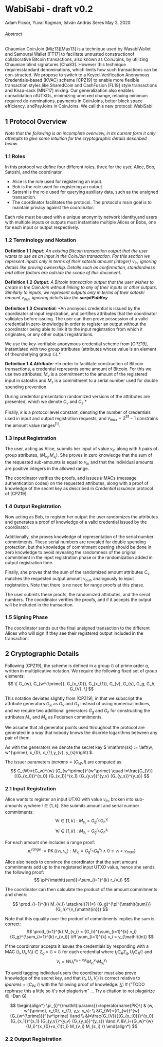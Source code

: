 # WabiSabi - draft v0.2
Adam Ficsor, Yuval Kogman, István András Seres
May 3, 2020

###### Abstract
Chaumian CoinJoin [Miz13][Max13] is a technique used by WasabiWallet and Samourai Wallet [FT17] to facilitate untrusted constructionof collaborative Bitcoin transactions, also known as CoinJoins, by utilizing Chaumian blind signatures [Cha83]. However this technique requiresstandard denominations, which limits how such transactions can be con-structed.
We propose to switch to a Keyed-Verification Anonymous Credentials-based (KVAC) scheme [CPZ19] to enable more flexible transaction styles,like SharedCoin and CashFusion [FL19] style transactions and Knap-sack [MNF17] mixing.  Our generalization also enables consolidation ofUTXOs,  minimizing unmixed change,  relaxing minimum required de-nominations, payments in CoinJoins, better block space efficiency, andPayJoins in CoinJoins. We call this new protocol: WabiSabi

## 1 Protocol Overview
*Note that the following is an incomplete overview, in its current form it only attempts to give some intuition for the cryptographic details described below.*

### 1.1  Roles
In this protocol we define four different roles, three for the user, Alice, Bob, Satoshi, and the coordinator.
- Alice is the role used for registering an input.
- Bob is the role used for registering an output.
- Satoshi is the role used for querying auxiliary data, such as the unsigned transaction.
- The coordinator facilitates the protocol. The protocol’s main goal is to maintain privacy against the coordinator.

Each role must be used with a unique anonymity network identity,and users with multiple inputs or outputs must instantiate multiple Alices or Bobs, one for each input or output respectively.

### 1.2 Terminology and Notation

**Definition 1.1** ***Input:*** *An existing Bitcoin transaction output that the user wants to use as an input in the CoinJoin transaction. For this section we represent inputs only in terms of their satoshi amount (integer) $v_{\mathit{in}}$, ignoring details like proving ownership. Details such as confirmation, standardness and other factors are outside the scope of this document.*

**Definition 1.2** ***Output:*** *A Bitcoin transaction output that the user wishes to create in the CoinJoin without linking to any of their inputs or other outputs. Similarly to inputs, we represent outputs only in terms of their satoshi amount $v_{\mathit{out}}$, ignoring details like the* ***scriptPubKey***

**Definition 1.3** ***Credential:*** *An anonyous credential is issued by the coordinator at input registration, and certifies attributes that the coordinator validates before issuing. The user can then prove possession of a valid credential in zero-knowledge in order to register an output without the coordinator being able to link it to the input registration from which it originates, or any other output registrations.

We use the key-verifiable anonymous credential scheme from [CPZ19], instantiated with two group attributes (attributes whose value is an element of theunderlying group  $\mathbb{G}$).*

**Definition 1.4** ***Attribute:*** *In order to facilitate construction of Bitcoin transactions, a credential represents some amount of Bitcoin. For this we use two attributes: $M_v$ is a commitment to the amount of the registered input in satoshis and $M_s$ is a commitment to a serial number used for double spending prevention.

During credential presentation randomized versions of the attributes are presented, which we denote $C_v$ and $C_s$.*

Finally, $k$ is a protocol level constant, denoting the number of credentials used in input and output registration requests, and $v_{\mathit{max}} = 2^{51}-1$ constrains the amount value ranges<sup>[1]</sup>.

[//]: # (TODO Link to a footnotes section at the bottom for the line above's [1])

### 1.3 Input Registration
The user, acting as Alice, submits her input of value $v_{\mathit{in}}$ along with $k$ pairs of group attributes,
$(M_{v_i}, M_{s_i})$.
She proves in zero knowledge that the sum of the requested sub-amounts is equal to $v_{\mathit{in}}$ and that the individual amounts are positive integers in the allowed range.

[//]: # (TODO decide if we want additional input credentials if we go with OR proof variant open questions: - pedersen multicommitment for amount and serial or two separate group attributes? - if separate, extra generator + randomness for unconditional hiding of serial number even after revealing serial?)

The coordinator verifies the proofs, and issues $k$ MACs (message authentication codes) on the requested attributes, along with a proof of knowledge of the secret key as described in *Credential Issuance* protocol of [CPZ19].

### 1.4 Output Registration
Now acting as Bob, to register her output the user randomizes the attributes and generates a proof of knowledge of a valid credential issued by the coordinator.

Additionally, she proves knowledge of representation of the serial number commitments. These serial numbers are revealed for double spending protection, but the knowledge of commitment opening should be done in zero knowledge to avoid revealing the randomness of the original commitment in the input registration phase or the randomization added in output registration time.

Finally, she proves that the sum of the randomized amount attributes $C_v$ matches the requested output amount $v_{\mathit{out}}$, analogously to input registration. Note that there is no need for range proofs at this phase.

The user submits these proofs, the randomized attributes, and the serial numbers. The coordinator verifies the proofs, and if it accepts the output will be included in the transaction.

### 1.5 Signing Phase
The coordinator sends out the final unsigned transaction to the different Alices who will sign if they see their registered output included in the transaction.

## 2 Cryptographic Details
Following [CPZ19], the scheme is defined in a group $\mathbb{G}$ of prime order $q$, written in multiplicative notation.
We require the following fixed set of group elements:
$$
\[
G_{w}, G_{w^{\prime}}, G_{x_{0}}, G_{x_{1}},
G_{v}, G_{s}, G_g, G_h,
G_{V}.
\]
$$

This notation deviates slightly from [CPZ19], in that we subscript the attribute generators $G_{y_i}$ as $G_v$ and $G_s$ instead of using numerical indices, and we require two additional generators $G_g$ and $G_h$ for constructing the attributes $M_v$ and $M_s$ as Pedersen commitments.

We assume that all generator points used throughout the protocol are generated in a way that nobody knows the discrete logarithms between any pair of them.

As with the generators we denote the secret key
$ \mathrm{sk} := \left(w, w^{\prime}, x_{0}, x_{1},y_{v}, y_{s}\right) $.

The issuer parameters
$\mathit{iparams} =  (C_{W}, I)$
are computed as:
$$
C_{W}={G_w}^{w} {G_{w^\prime}}^{w^\prime}
\quad
I=\frac{G_{V}}{{G_{x_0}}^{x_0} {G_{x_1}}^{x_1} {G_{y_v}}^{y_v} {G_{y_s}}^{y_s}}
$$

### 2.1 Input Registration


Alice wants to register an input UTXO with value $v_{\mathit{in}}$, broken into sub-amounts $v_i$ where $i \in \left[1,k\right]$.
She submits amount and serial number commitments:
$$ \forall i \in \left[1,k\right]: M_{v_i}={G_g}^{r_{v_i}}{G_h}^{v_i} $$
$$ \forall i \in \left[1,k\right]: M_{s_i}={G_g}^{r_{s_i}}{G_h}^{s_i} $$

For each amount she includes a range proof:
$$
\pi^{\mathit{range}}_i := \operatorname{PK}\left\{\left(v_i, r_{v_i} \right) :
M_{v_i} = {G_g}^{r_{v_i}}{G_h}^{v_i}
\land
0 \leq v_i < v_{\mathit{max}} \right\}
$$

Alice also needs to convince the coordinator that the sent amount commitments add up to the registered input UTXO value, hence she sends the following proof:
$$ \pi^{\mathit{sum}}=\sum_{i=1}^{k} r_{v_i} $$

The coordinator can then calculate the product of the amount commitments and check:

$$ \prod_{i=1}^{k} M_{v_i}
\stackrel{?}{=}
{G_g}^{\pi^{\mathit{sum}}}{G_h}^{v_{\mathit{in}}}
$$

Note that this equality over the product of commitments implies the sum is correct:
$$
\prod_{i=1}^{k} M_{v_i}
= {G_h}^{\sum_{i=1}^{k} v_i} {G_g}^{\sum_{i=1}^{k} r_{v_i}}
\iff
\sum_{i=1}^{k} v_i = v_{\mathit{in}}
$$

If the coordinator accepts it issues the credentials by responding with a MAC
$(t_i, U_i, V_i) \in \mathbb{Z}_q \times \mathbb{G} \times \mathbb{G}$ for each credential
where
$t_i \in_{R} \mathbb{Z}_{q}, U_i \in_{R} \mathbb{G}$
and
$$
V_i=W {U_i}^{x_{0}+x_{1} t_i}{M_{v_i}}^{y_v} {M_{s_i}}^{y_s}
$$

To avoid tagging individual users the coordinator must also prove knowledge of the secret key, and that $(t_i, U_i, V_i)$ is correct relative to $\mathit{iparams}=(C_{W}, I)$ with the following proof of knowledge:
[//]: # ("TODO rephrase this a little so it's not plagiarism" ... Try a citation to not plagairize 😜 -Dan G)

$$
\begin{align*}
\pi_{i}^{\mathit{iparams}}=\operatorname{PK}\{ & (w, w^{\prime}, x_{0}, x_{1}, y_v, y_s): \\
&C_{W}={G_{w}}^{w} {G_{w^{\prime}}}^{w^\prime} \land \\
&I=\frac{G_{V}}{{G_{x_{0}}}^{x_0} {G_{x_1}}^{x_1} {G_{y_v}}^{y_v} {G_{y_s}}^{y_s}} \land \\
&V_i={G_w}^{w}{U_i}^{x_{0}+x_{1}t_i} M_{v_i} M_{s_i}
\}
\end{align*}
$$

### 2.2 Output Registration
